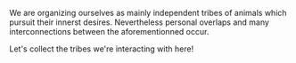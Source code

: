 We are organizing ourselves as mainly independent tribes of animals which pursuit their innerst desires. Nevertheless personal overlaps and many interconnections between the aforementionned occur.

Let's collect the tribes we're interacting with here!